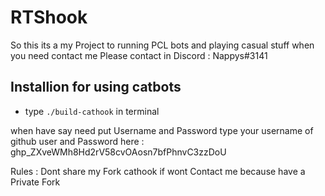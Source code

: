 # RTShook 

So this its a my Project to running PCL bots and playing casual stuff when you need contact me Please contact in Discord : Nappys#3141

## Installion for using catbots
* type `./build-cathook` in terminal

when have say need put Username and Password type your username of github user and Password here : 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

Rules : Dont share my Fork cathook if wont Contact me because have a Private Fork
